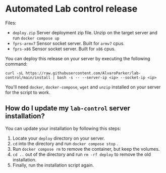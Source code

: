 # Automated Lab control release

Files:

- `deploy.zip` Server deployment zip file. Unzip on the target server and run `docker compose up`
- `fprs-armv7` Sensor socket server. Built for `armv7` cpus.
- `fprs-x86` Sensor socket server. Built for `x86` cpus.

You can deploy this release on your server by executing the following command:

```
curl -sL https://raw.githubusercontent.com/AlvaroParker/lab-control/main/install | bash -s -- --server-ip <ip> --socket-ip <ip>
```

You'll need `docker`, `docker-compose`, `wget` and `unzip` installed on your server for the script to work.

## How do I update my `lab-control` server installation?

You can update your installation by following this steps:

1. Locate your `deploy` directory on your server.
2. `cd` into the directory and run `docker compose stop` .
3. Run `docker compose rm` to remove the container, but keep the volumes.
4. `cd ..` out of the directory and run `rm -rf deploy` to remove the old installation.
5. Finally, run the installation script again.
